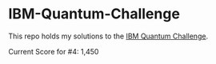 # IBM-Quantum-Challenge
This repo holds my solutions to the [IBM Quantum Challenge](https://quantum-computing.ibm.com/challenges/4anniversary). 

Current Score for #4: 1,450
